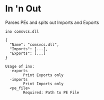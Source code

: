 # In 'n Out

Parses PEs and spits out Imports and Exports

```
ino comsvcs.dll

{
  "Name": "comsvcs.dll",
  "Imports": [...],
  "Exports": [...]
}

```


```
Usage of ino:
  -exports
        Print Exports only
  -imports
        Print Imports only
  <pe_file>
        Required: Path to PE File
```
